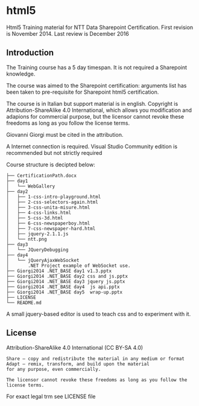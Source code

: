 html5
=====

Html5 Training material for NTT Data Sharepoint Certification.
First revision is November 2014.
Last review is December 2016


## Introduction
The Training course has a 5 day timespan. It is not required a
Sharepoint knowledge.

The course was aimed to the Sharepoint certification: arguments list
has been taken to pre-requisite for Sharepoint html5 certification.

The course is in Italian but support material is in english.
Copyright is Attribution-ShareAlike 4.0 International, which allows
you modification and adapions for commercial purpose, but the licensor
cannot revoke these freedoms as long as you follow the license terms.

Giovanni Giorgi must be cited in the attribution.

A Internet connection is required.
Visual Studio Community edition is recommended but not strictly required


Course structure is decipted below:

    ├── CertificationPath.docx
    ├── day1
    │   └── WebGallery
    ├── day2
    │   ├── 1-css-intro-playground.html
    │   ├── 2-css-selectors-again.html
    │   ├── 3-css-unita-misure.html
    │   ├── 4-css-links.html
    │   ├── 5-css-3d.html
    │   ├── 6-css-newspaperboy.html
    │   ├── 7-css-newspaper-hard.html
    │   ├── jquery-2.1.1.js
    │   └── ntt.png
    ├── day3
    │   └── JQueryDebugging
    ├── day4
    │   └── jQueryAjaxWebSocket
    │       .NET Project example of WebSocket use.
    ├── Giorgi2014 .NET_BASE day1 v1.3.pptx
    ├── Giorgi2014 .NET_BASE day2 css and js.pptx
    ├── Giorgi2014 .NET_BASE day3 jquery js.pptx
    ├── Giorgi2014 .NET_BASE day4  js api.pptx
    ├── Giorgi2014 .NET_BASE day5  wrap-up.pptx
    ├── LICENSE
    └── README.md

A small jquery-based editor is used to teach css and to experiment
with it.




## License

Attribution-ShareAlike 4.0 International (CC BY-SA 4.0)

    Share — copy and redistribute the material in any medium or format
    Adapt — remix, transform, and build upon the material
    for any purpose, even commercially.

    The licensor cannot revoke these freedoms as long as you follow the license terms.

For exact legal trm see LICENSE file
